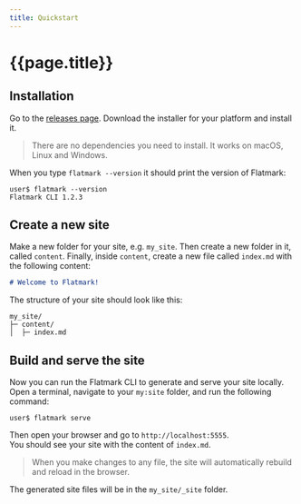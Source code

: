 ```yaml
---
title: Quickstart
---
```


# {{page.title}}

## Installation
Go to the [releases page](https://github.com/sake92/flatmark/releases).
Download the installer for your platform and install it.

> There are no dependencies you need to install. It works on macOS, Linux and Windows.

When you type `flatmark --version` it should print the version of Flatmark:
```shell
user$ flatmark --version
Flatmark CLI 1.2.3
```


## Create a new site

Make a new folder for your site, e.g. `my_site`.
Then create a new folder in it, called `content`.
Finally, inside `content`, create a new file called `index.md` with the following content:

```markdown
# Welcome to Flatmark!
```

The structure of your site should look like this:

```
my_site/
├─ content/
│  ├─ index.md
```

## Build and serve the site

Now you can run the Flatmark CLI to generate and serve your site locally.
Open a terminal, navigate to your `my:site` folder, and run the following command:

```shell
user$ flatmark serve
```

Then open your browser and go to `http://localhost:5555`.  
You should see your site with the content of `index.md`.

> When you make changes to any file, the site will automatically rebuild and reload in the browser.

The generated site files will be in the `my_site/_site` folder.

